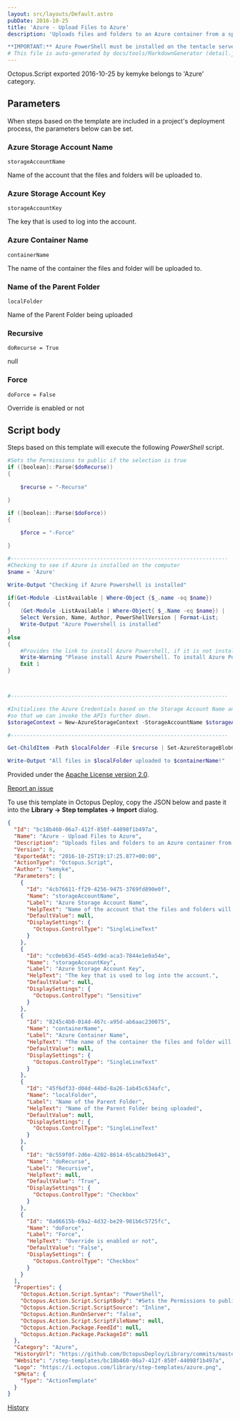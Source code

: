 ```yaml
---
layout: src/layouts/Default.astro
pubDate: 2016-10-25
title: 'Azure - Upload Files to Azure'
description: 'Uploads files and folders to an Azure container from a specified location.

**IMPORTANT:** Azure PowerShell must be installed on the tentacle server for this step to work. This can be downloaded from http://bit.ly/AzurePowershellDownload'
# This file is auto-generated by docs/tools/MarkdownGenerator (detail.js)
---
```


Octopus.Script exported 2016-10-25 by kemyke belongs to 'Azure' category.

## Parameters

When steps based on the template are included in a project's deployment process, the parameters below can be set.


<div class="param">

### Azure Storage Account Name

`storageAccountName`

Name of the account that the files and folders will be uploaded to.

</div>
        
<div class="param">

### Azure Storage Account Key

`storageAccountKey`

The key that is used to log into the account.

</div>
        
<div class="param">

### Azure Container Name

`containerName`

The name of the container the files and folder will be uploaded to.

</div>
        
<div class="param">

### Name of the Parent Folder

`localFolder`

Name of the Parent Folder being uploaded

</div>
        
<div class="param">

### Recursive

`doRecurse = True`

null

</div>
        
<div class="param">

### Force

`doForce = False`

Override is enabled or not

</div>
        

## Script body

Steps based on this template will execute the following *PowerShell* script.

```PowerShell
#Sets the Permissions to public if the selection is true
if ([boolean]::Parse($doRecurse)) 
{
    
	$recurse = "-Recurse"

}

if ([boolean]::Parse($doForce)) 
{
    
	$force = "-Force"

}

#--------------------------------------------------------------------
#Checking to see if Azure is installed on the computer
$name = 'Azure'

Write-Output "Checking if Azure Powershell is installed"

if(Get-Module -ListAvailable | Where-Object {$_.name -eq $name})
{
	(Get-Module -ListAvailable | Where-Object{ $_.Name -eq $name}) |
	Select Version, Name, Author, PowerShellVersion | Format-List;
	Write-Output "Azure Powershell is installed"
}
else
{
	#Provides the link to install Azure Powershell, if it is not installed
	Write-Warning "Please install Azure Powershell. To install Azure Powershell go to http://bit.ly/AzurePowershellDownload"
	Exit 1
}



#--------------------------------------------------------------------

#Initialises the Azure Credentials based on the Storage Account Name and the Storage Account Key, 
#so that we can invoke the APIs further down. 
$storageContext = New-AzureStorageContext -StorageAccountName $storageAccountName -StorageAccountKey $storageAccountKey

#--------------------------------------------------------------------

Get-ChildItem -Path $localFolder -File $recurse | Set-AzureStorageBlobContent -Container $containerName -Blob $blobName -Context $storageContext $force

Write-Output "All files in $localFolder uploaded to $containerName!"

```

Provided under the [Apache License version 2.0](https://github.com/OctopusDeploy/Library/blob/master/LICENSE.txt).

[Report an issue](https://github.com/OctopusDeploy/Library/issues/new?assignees=&labels=&projects=&template=bug-report.yml&title=Issue%20with%20Azure%20-%20Upload%20Files%20to%20Azure&step-template=Azure%20-%20Upload%20Files%20to%20Azure)

<div class="get-json">

To use this template in Octopus Deploy, copy the JSON below and paste it into the **Library → Step templates → Import** dialog.

```json
{
  "Id": "bc18b460-06a7-412f-850f-44098f1b497a",
  "Name": "Azure - Upload Files to Azure",
  "Description": "Uploads files and folders to an Azure container from a specified location.\n\n**IMPORTANT:** Azure PowerShell must be installed on the tentacle server for this step to work. This can be downloaded from http://bit.ly/AzurePowershellDownload",
  "Version": 8,
  "ExportedAt": "2016-10-25T19:17:25.877+00:00",
  "ActionType": "Octopus.Script",
  "Author": "kemyke",
  "Parameters": [
    {
      "Id": "4cb76611-ff29-4256-9475-3769fd890e0f",
      "Name": "storageAccountName",
      "Label": "Azure Storage Account Name",
      "HelpText": "Name of the account that the files and folders will be uploaded to.",
      "DefaultValue": null,
      "DisplaySettings": {
        "Octopus.ControlType": "SingleLineText"
      }
    },
    {
      "Id": "cc0eb63d-4545-4d9d-aca3-7844e1e0a54e",
      "Name": "storageAccountKey",
      "Label": "Azure Storage Account Key",
      "HelpText": "The key that is used to log into the account.",
      "DefaultValue": null,
      "DisplaySettings": {
        "Octopus.ControlType": "Sensitive"
      }
    },
    {
      "Id": "8245c4b0-014d-467c-a95d-ab6aac230075",
      "Name": "containerName",
      "Label": "Azure Container Name",
      "HelpText": "The name of the container the files and folder will be uploaded to.",
      "DefaultValue": null,
      "DisplaySettings": {
        "Octopus.ControlType": "SingleLineText"
      }
    },
    {
      "Id": "45f6df33-d04d-44bd-8a26-1ab45c634afc",
      "Name": "localFolder",
      "Label": "Name of the Parent Folder",
      "HelpText": "Name of the Parent Folder being uploaded",
      "DefaultValue": null,
      "DisplaySettings": {
        "Octopus.ControlType": "SingleLineText"
      }
    },
    {
      "Id": "8c559f0f-2d6e-4202-8614-65cabb29e643",
      "Name": "doRecurse",
      "Label": "Recursive",
      "HelpText": null,
      "DefaultValue": "True",
      "DisplaySettings": {
        "Octopus.ControlType": "Checkbox"
      }
    },
    {
      "Id": "8a06615b-69a2-4d32-be29-981b6c5725fc",
      "Name": "doForce",
      "Label": "Force",
      "HelpText": "Override is enabled or not",
      "DefaultValue": "False",
      "DisplaySettings": {
        "Octopus.ControlType": "Checkbox"
      }
    }
  ],
  "Properties": {
    "Octopus.Action.Script.Syntax": "PowerShell",
    "Octopus.Action.Script.ScriptBody": "#Sets the Permissions to public if the selection is true\nif ([boolean]::Parse($doRecurse)) \n{\n    \n\t$recurse = \"-Recurse\"\n\n}\n\nif ([boolean]::Parse($doForce)) \n{\n    \n\t$force = \"-Force\"\n\n}\n\n#--------------------------------------------------------------------\n#Checking to see if Azure is installed on the computer\n$name = 'Azure'\n\nWrite-Output \"Checking if Azure Powershell is installed\"\n\nif(Get-Module -ListAvailable | Where-Object {$_.name -eq $name})\n{\n\t(Get-Module -ListAvailable | Where-Object{ $_.Name -eq $name}) |\n\tSelect Version, Name, Author, PowerShellVersion | Format-List;\n\tWrite-Output \"Azure Powershell is installed\"\n}\nelse\n{\n\t#Provides the link to install Azure Powershell, if it is not installed\n\tWrite-Warning \"Please install Azure Powershell. To install Azure Powershell go to http://bit.ly/AzurePowershellDownload\"\n\tExit 1\n}\n\n\n\n#--------------------------------------------------------------------\n\n#Initialises the Azure Credentials based on the Storage Account Name and the Storage Account Key, \n#so that we can invoke the APIs further down. \n$storageContext = New-AzureStorageContext -StorageAccountName $storageAccountName -StorageAccountKey $storageAccountKey\n\n#--------------------------------------------------------------------\n\nGet-ChildItem -Path $localFolder -File $recurse | Set-AzureStorageBlobContent -Container $containerName -Blob $blobName -Context $storageContext $force\n\nWrite-Output \"All files in $localFolder uploaded to $containerName!\"\n",
    "Octopus.Action.Script.ScriptSource": "Inline",
    "Octopus.Action.RunOnServer": "false",
    "Octopus.Action.Script.ScriptFileName": null,
    "Octopus.Action.Package.FeedId": null,
    "Octopus.Action.Package.PackageId": null
  },
  "Category": "Azure",
  "HistoryUrl": "https://github.com/OctopusDeploy/Library/commits/master/step-templates//opt/buildagent/work/75443764cd38076d/step-templates/azure-upload-files.json",
  "Website": "/step-templates/bc18b460-06a7-412f-850f-44098f1b497a",
  "Logo": "https://i.octopus.com/library/step-templates/azure.png",
  "$Meta": {
    "Type": "ActionTemplate"
  }
}
```

[History](https://github.com/OctopusDeploy/Library/commits/master/step-templates/https://github.com/OctopusDeploy/Library/commits/master/step-templates//opt/buildagent/work/75443764cd38076d/step-templates/azure-upload-files.json)

</div>
